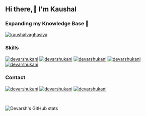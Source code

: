 
## Hi there,👋 I'm Kaushal <br>
### Expanding my Knowledge Base 🧠

<!-- 
<h3 align="left">Projects</h3>

[![Readme Card](https://github-readme-stats.vercel.app/api/pin/?username=devarshukani&repo=MyLib_Android&theme=github_dark&show_icons=true)](https://github.com/devarshukani/MyLib_Android)  [![Readme Card](https://github-readme-stats.vercel.app/api/pin/?username=devarshukani&repo=MyLib_Admin_Panel&theme=github_dark&show_icons=true)](https://github.com/devarshukani/MyLib_Admin_Panel)  [![Readme Card](https://github-readme-stats.vercel.app/api/pin/?username=devarshukani&repo=MyLib_Admin_Panel&theme=github_dark&show_icons=true)](https://github.com/devarshukani/MyLib_Admin_Panel) -->

<a href="https://devarshukani.github.io" target="_blank"><img align="center" src="https://github.com/Kaushalvaghasiya/Profile/blob/main/portfolio.svg" alt="kaushalvaghasiya"/></a>

<h3 align="left">Skills</h3>

<a href="#" target="blank"><img align="center" src="https://github.com/Kaushalvaghasiya/Profile/blob/main/c%2B%2B.svg" alt="devarshukani"/></a>
<a href="#" target="blank"><img align="center" src="https://github.com/Kaushalvaghasiya/Profile/blob/main/java.svg" alt="devarshukani"/></a>
<a href="#" target="blank"><img align="center" src="https://github.com/Kaushalvaghasiya/Profile/blob/main/python.svg" alt="devarshukani"/></a>
<a href="#" target="blank"><img align="center" src="https://github.com/Kaushalvaghasiya/Profile/blob/main/android.svg" alt="devarshukani"/></a>
<a href="#" target="blank"><img align="center" src="https://github.com/Kaushalvaghasiya/Profile/blob/main/database.svg" alt="devarshukani"/></a>

<h3 align="left">Contact</h3>

<a href="mailto:me.devarshukani@gmail.com" target="_blank"><img align="center" src="https://github.com/Kaushalvaghasiya/Profile/blob/main/mail.svg" alt="devarshukani"/></a>
<a href="https://linkedin.com/in/devarshukani" target="_blank"><img align="center" src="https://github.com/Kaushalvaghasiya/Profile/blob/main/linkedin.svg" alt="devarshukani"/></a>
<a href="https://twitter.com/devarshukani" target="_blank"><img align="center" src="https://github.com/Kaushalvaghasiya/Profile/blob/main/twitter.svg" alt="devarshukani"/></a>

<br />

![Devarsh's GitHub stats](https://github-readme-stats.vercel.app/api?username=devarshukani&theme=github_dark&show_icons=true&count_private=true)
